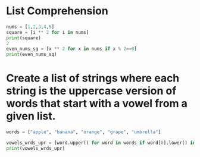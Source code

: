 # List Comprehension
```python
nums = [1,2,3,4,5]
square = [i ** 2 for i in nums]
print(square)
2
even_nums_sq = [x ** 2 for x in nums if x % 2==0]
print(even_nums_sq)
```

# Create a list of strings where each string is the uppercase version of words that start with a vowel from a given list.
```py
words = ["apple", "banana", "orange", "grape", "umbrella"]

vowels_wrds_upr = [word.upper() for word in words if word[0].lower() in "aeiou"]
print(vowels_wrds_upr)
```
